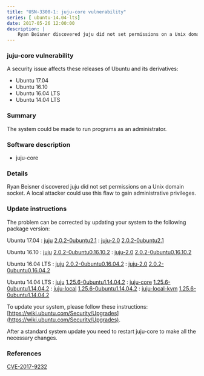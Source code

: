```yaml
---
title: "USN-3300-1: juju-core vulnerability"
series: [ ubuntu-14.04-lts]
date: 2017-05-26 12:00:00
description: |
    Ryan Beisner discovered juju did not set permissions on a Unix domain socket. A local attacker could use this flaw to gain administrative privileges. 
--- 
```

 
### juju-core vulnerability

A security issue affects these releases of Ubuntu and its derivatives:

* Ubuntu 17.04
* Ubuntu 16.10
* Ubuntu 16.04 LTS
* Ubuntu 14.04 LTS

### Summary

The system could be made to run programs as an administrator. 

### Software description

* juju-core 

### Details

Ryan Beisner discovered juju did not set permissions on a Unix domain socket. A local attacker could use this flaw to gain administrative privileges. 

### Update instructions

The problem can be corrected by updating your system to the following package version:

Ubuntu 17.04
 : [juju](https://launchpad.net/ubuntu/+source/juju-core) <span> [2.0.2-0ubuntu2.1](https://launchpad.net/ubuntu/+source/juju-core/2.0.2-0ubuntu2.1) </span> 
 : [juju-2.0](https://launchpad.net/ubuntu/+source/juju-core) <span> [2.0.2-0ubuntu2.1](https://launchpad.net/ubuntu/+source/juju-core/2.0.2-0ubuntu2.1) </span> 

Ubuntu 16.10
 : [juju](https://launchpad.net/ubuntu/+source/juju-core) <span> [2.0.2-0ubuntu0.16.10.2](https://launchpad.net/ubuntu/+source/juju-core/2.0.2-0ubuntu0.16.10.2) </span> 
 : [juju-2.0](https://launchpad.net/ubuntu/+source/juju-core) <span> [2.0.2-0ubuntu0.16.10.2](https://launchpad.net/ubuntu/+source/juju-core/2.0.2-0ubuntu0.16.10.2) </span> 

Ubuntu 16.04 LTS
 : [juju](https://launchpad.net/ubuntu/+source/juju-core) <span> [2.0.2-0ubuntu0.16.04.2](https://launchpad.net/ubuntu/+source/juju-core/2.0.2-0ubuntu0.16.04.2) </span> 
 : [juju-2.0](https://launchpad.net/ubuntu/+source/juju-core) <span> [2.0.2-0ubuntu0.16.04.2](https://launchpad.net/ubuntu/+source/juju-core/2.0.2-0ubuntu0.16.04.2) </span> 

Ubuntu 14.04 LTS
 : [juju](https://launchpad.net/ubuntu/+source/juju-core) <span> [1.25.6-0ubuntu1.14.04.2](https://launchpad.net/ubuntu/+source/juju-core/1.25.6-0ubuntu1.14.04.2) </span> 
 : [juju-core](https://launchpad.net/ubuntu/+source/juju-core) <span> [1.25.6-0ubuntu1.14.04.2](https://launchpad.net/ubuntu/+source/juju-core/1.25.6-0ubuntu1.14.04.2) </span> 
 : [juju-local](https://launchpad.net/ubuntu/+source/juju-core) <span> [1.25.6-0ubuntu1.14.04.2](https://launchpad.net/ubuntu/+source/juju-core/1.25.6-0ubuntu1.14.04.2) </span> 
 : [juju-local-kvm](https://launchpad.net/ubuntu/+source/juju-core) <span> [1.25.6-0ubuntu1.14.04.2](https://launchpad.net/ubuntu/+source/juju-core/1.25.6-0ubuntu1.14.04.2) </span> 

To update your system, please follow these instructions: [https://wiki.ubuntu.com/Security/Upgrades](https://wiki.ubuntu.com/Security/Upgrades).

After a standard system update you need to restart juju-core to make all the necessary changes. 

### References

 [CVE-2017-9232](http://people.ubuntu.com/~ubuntu-security/cve/CVE-2017-9232)
 
